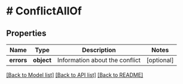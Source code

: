 # # ConflictAllOf

## Properties

Name | Type | Description | Notes
------------ | ------------- | ------------- | -------------
**errors** | **object** | Information about the conflict | [optional]

[[Back to Model list]](../../README.md#models) [[Back to API list]](../../README.md#endpoints) [[Back to README]](../../README.md)
